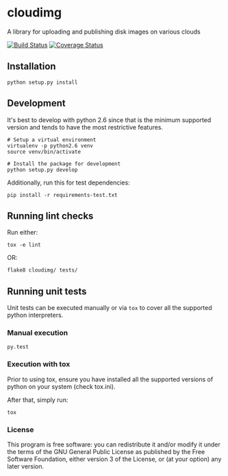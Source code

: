 # cloudimg
A library for uploading and publishing disk images on various clouds

[![Build Status](https://travis-ci.org/release-engineering/cloudimg.svg?branch=master)](https://travis-ci.org/release-engineering/cloudimg)
[![Coverage Status](https://coveralls.io/repos/github/release-engineering/cloudimg/badge.svg?branch=master)](https://coveralls.io/github/release-engineering/cloudimg?branch=master)

## Installation

```python setup.py install```

## Development

It's best to develop with python 2.6 since that is the minimum supported
version and tends to have the most restrictive features.

```
# Setup a virtual environment
virtualenv -p python2.6 venv
source venv/bin/activate

# Install the package for development
python setup.py develop
```

Additionally, run this for test dependencies:

`pip install -r requirements-test.txt`

## Running lint checks

Run either:

`tox -e lint`

OR:

`flake8 cloudimg/ tests/`

## Running unit tests

Unit tests can be executed manually or via `tox` to cover all the supported
python interpreters.

### Manual execution

`py.test`

### Execution with tox

Prior to using tox, ensure you have installed all the supported versions of
python on your system (check tox.ini).

After that, simply run:

`tox`

### License

This program is free software: you can redistribute it and/or modify it under the terms of the GNU General Public License as published by the Free Software Foundation, either version 3 of the License, or (at your option) any later version.
